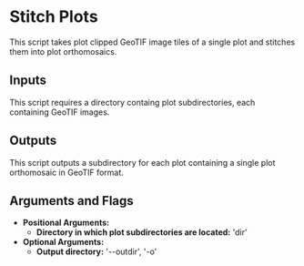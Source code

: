 # Stitch Plots
This script takes plot clipped GeoTIF image tiles of a single plot and stitches them into plot orthomosaics.

## Inputs
This script requires a directory containg plot subdirectories, each containing GeoTIF images.

## Outputs
This script outputs a subdirectory for each plot containing a single plot orthomosaic in GeoTIF format.

## Arguments and Flags
* **Positional Arguments:** 
    * **Directory in which plot subdirectories are located:** 'dir'
* **Optional Arguments:**
    * **Output directory:** '--outdir', '-o'
